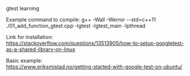 gtest learning

Example command to compile:
   g++ -Wall -Werror --std=c++11 ./01_add_function_gtest.cpp -lgtest -lgtest_main -lpthread  

Link for installation:  
  https://stackoverflow.com/questions/13513905/how-to-setup-googletest-as-a-shared-library-on-linux  

Basic example:  
  https://www.eriksmistad.no/getting-started-with-google-test-on-ubuntu/  


